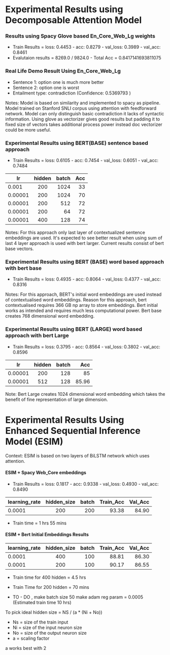 # Experimental Results using Decomposable Attention Model

### Results using Spacy Glove based En_Core_Web_Lg weights

* Train Results = loss: 0.4453 - acc: 0.8279 - val_loss: 0.3989 - val_acc: 0.8461
* Evalutaion results = 8269.0 / 9824.0  -  Total Acc = 0.8417141693811075

### Real Life Demo Result Using En_Core_Web_Lg

* Sentence 1: option one is much more better
* Sentence 2: option one is worst
* Entailment type: contradiction (Confidence: 0.5369793 )

Notes: Model is based on similarity and implemented to spacy as pipeline. Model trained on Stanford SNLI corpus using attention
with feedforward network. Model can only distinguish basic contradiction it lacks of syntactic information. 
Using glove as vectorizer gives good results but padding it to fixed size of vectors takes additional process power instead doc
vectorizer could be more useful. 

### Experimental Results using BERT(BASE) sentence based approach 

* Train Results = loss: 0.6105 - acc: 0.7454 - val_loss: 0.6051 - val_acc: 0.7484

| lr            | hidden        | batch | Acc  |
| ------------- |:-------------:| -----:| ----:|
| 0.001         | 200           | 1024  | 33   |
| 0.00001       | 200           | 1024  | 70   |
| 0.00001       | 200           | 512   | 72   |
| 0.00001       | 200           | 64    | 72   |
| 0.00001       | 400           | 128   | 74   |

Notes: For this approach only last layer of contextualized sentence embeddings are used. It's expected to see
better result when using sum of last 4 layer approach is used with bert larger. Current results consist of bert
base vectors. 

### Experimental Results using BERT (BASE) word based approach with bert base
 
* Train Results = loss: 0.4935 - acc: 0.8064 - val_loss: 0.4377 - val_acc: 0.8316

Notes: For this approach, BERT's initial word embeddings are used instead of contextualised word embeddings.
Reason for this approach, bert contextualised requires 366 GB np array to store embeddings. Bert initial works
as intended and requires much less computational power. 
Bert base creates 768 dimensional word embedding.

### Experimental Results using BERT (LARGE) word based approach with bert Large

* Train Results = loss: 0.3795 - acc: 0.8564 - val_loss: 0.3802 - val_acc: 0.8596

| lr            | hidden        | batch | Acc  |
| ------------- |:-------------:| -----:| ----:|
| 0.00001       | 200           | 128   | 85   |
| 0.00001       | 512           | 128   | 85.96|

Note: Bert Large creates 1024 dimensional word embedding which takes the benefit of fine representation of large 
dimension.

# Experimental Results Using Enhanced Sequential Inference Model (ESIM)

Context:  ESIM is based on two layers of BiLSTM network which uses attention. 

#### ESIM + Spacy Web_Core embeddings
* Train Results = loss: 0.1817 - acc: 0.9338 - val_loss: 0.4930 - val_acc: 0.8490

| learning_rate| hidden_size   | batch | Train_Acc  | Val_Acc|
| -------------|:-------------:| -----:| ----------:| ------:|
| 0.0001       | 200           | 200   | 93.38      | 84.90  |

* Train time = 1 hrs 55 mins

#### ESIM + Bert Initial Embeddings Results

| learning_rate| hidden_size   | batch | Train_Acc  | Val_Acc|
| -------------|:-------------:| -----:| ----------:| ------:|
| 0.0001       | 400           | 100   | 88.81      | 86.30  |
| 0.0001       | 200           | 100   | 90.17      | 86.55  |

* Train time for 400 hidden = 4.5 hrs
* Train Time for 200 hidden = 70 mins

* TO - DO , make batch size 50 make adam reg param = 0.0005 (Estimated train time 10 hrs)

To pick ideal hidden size =  NS / (a * (Ni + No))

 - Ns = size of the train input
 - Ni = size of the input neuron size
 - No = size of the output neuron size
 - a = scaling factor

a works best with 2